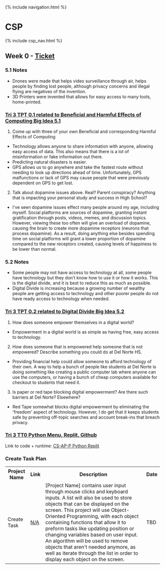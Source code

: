 {% include navigation.html %}

# CSP

{% include csp_nav.html %}

## Week 0 - [Ticket](https://github.com/Archkitten/CS-AP-2/issues/1)

### 5.1 Notes

* Drones were made that helps video surveillance through air, helps people by finding lost people, although privacy concerns and illegal flying are negatives of the invention.
* 3D Printers were invented that allows for easy access to many tools, home-printed.

### [Tri 3 TPT 0.1 related to Beneficial and Harmful Effects of Computing Big Idea 5.1](https://github.com/nighthawkcoders/nighthawk_csp/wiki/Tri-3-TPT-0.1-related-to-Beneficial-and-Harmful-Effects-of-Computing-Big-Idea-5.1)

1. Come up with three of your own Beneficial and corresponding Harmful Effects of Computing
* Technology allows anyone to share information with anyone, allowing easy access of data. This also means that there is a lot of misinformation or fake information out there.
* Predicting natural disasters is easier.
* GPS allows us to go anywhere and take the fastest route without needing to look up directions ahead of time. Unfortunately, GPS malfunctions or lack of GPS may cause people that were previously dependent on GPS to get lost.

2. Talk about dopamine issues above. Real? Parent conspiracy? Anything that is impacting your personal study and success in High School?
* I've seen dopamine issues effect many people around my age, including myself. Social platforms are sources of dopamine, granting instant gratification through posts, videos, memes, and discussion topics. However, viewing these too often will give an overload of dopamine, causing the brain to create more dopamine receptors (neurons that process dopamine). As a result, doing anything else besides spending time on social platforms will grant a lower proportion of dopamine compared to the new receptors created, causing levels of happiness to be lower than normal.

### 5.2 Notes

* Some people may not have access to technology at all, some people have technology but they don’t know how to use it or how it works. This is the digital divide, and it is best to reduce this as much as possible.
* Digital Divide is increasing because a growing number of wealthy people are getting access to technology and other poorer people do not have ready access to technology when needed.

### [Tri 3 TPT 0.2 related to Digital Divide Big Idea 5.2](https://github.com/nighthawkcoders/nighthawk_csp/wiki/Tri-3-TPT-0.2-related-to-Digital-Divide-Big-Idea-5.2)

1. How does someone empower themselves in a digital world?
* Empowerment in a digital world is as simple as having free, easy access to technology.

2. How does someone that is empowered help someone that is not empowered? Describe something you could do at Del Norte HS.
* Providing financial help could allow someone to afford technology of their own. A way to help a bunch of people like students at Del Norte is doing something like creating a public computer lab where anyone can use the computers, or having a bunch of cheap computers available for checkout to students that need it.

3. Is paper or red tape blocking digital empowerment? Are there such barriers at Del Norte? Elsewhere?
* Red Tape somewhat blocks digital empowerment by eliminating the 'freedom' aspect of technology. However, I do get that it keeps students safe by preventing off-topic searches and account break-ins that breach privacy.

### [Tri 3 TT0 Python Menu, Replit, Github](https://github.com/nighthawkcoders/nighthawk_csp/wiki/Tri-3---TT0---Python-Menu,-Replit,-Github)

Link to code + runtime: [CS-AP-P Python Replit](https://replit.com/@ArchHuang/CS-AP-P?lite=true)

### Create Task Plan

<table>
    <tr>
        <th>Project Name</th>
        <th>Link</th>
        <th>Description</th>
        <th>Date</th>
    </tr>
    <tr>
        <td>Create Task</td>
        <td><a href="https://www.google.com/">N/A</a></td>
        <td>
            [Project Name] contains user input through mouse clicks and keyboard inputs.
            A list will also be used to store objects that can be displayed on the screen.
            This project will use Object-Oriented Programming, with each object containing functions that allow it to preform tasks like updating position or changing variables based on user input.
            An algorithm will be used to remove objects that aren't needed anymore, as well as iterate through the list in order to display each object on the screen.
        </td>
        <td>TBD</td>
    </tr>
</table>
